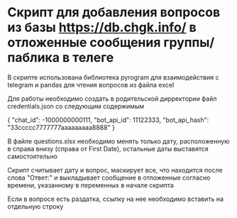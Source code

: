 # Скрипт для добавления вопросов из базы https://db.chgk.info/ в отложенные сообщения группы/паблика в телеге

В скрипте использована библиотека pyrogram для взаимодействия с telegram и pandas для чтения вопросов из файла excel

Для работы необходимо создать в родительской дирректории файл credentials.json со следующим содержимым

{
    "chat_id": -1000000000111,
    "bot_api_id": 11122333,
    "bot_api_hash": "33ccccc7777777aaaaaaaaa8888"
}

В файле questions.xlsx необходимо менять только дату, расположенную в справа внизу (справа от First Date), остальные даты выставятся самостоятельно

Скрипт считывает дату и вопрос, маскирует все, что находится после слова "Ответ:" и выкладывает сообщение в отложенные согласно времени, указанному в переменных в начале скрипта

Если в вопросе есть раздатка, ссылку на нее необходимо вставить на отдельную строку